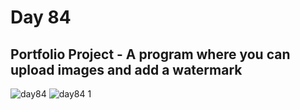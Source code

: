 # Day 84
## Portfolio Project - A program where you can upload images and add a watermark
![day84](https://github.com/diorithaliti/100-Days-of-Code-The-Complete-Python-Pro-Bootcamp/assets/74361197/57018ff3-c9b5-4c1b-86d3-1b9ece28fda2)
![day84 1](https://github.com/diorithaliti/100-Days-of-Code-The-Complete-Python-Pro-Bootcamp/assets/74361197/144343fc-0658-4ee2-bfa8-80086a84cf22)
